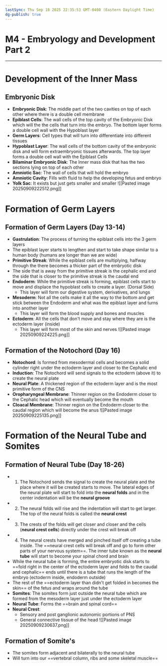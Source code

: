 ```yaml
---
lastSync: Thu Sep 18 2025 22:35:53 GMT-0400 (Eastern Daylight Time)
dg-publish: true
---
```


# M4 - Embryology and Development Part 2
---
# Development of the Inner Mass
## Embryonic Disk
- **Embryonic Disk**: The middle part of the two cavities on top of each other where there is a double cell membrane
- **Epiblast Cells**: The wall cells of the top cavity of the Embryonic Disk which will the the cells that turn into the embryo. The bottom layer forms a double cell wall with the Hypoblast layer
- **Germ Layers**: Cell types that will turn into differentiate into different tissues
- **Hypoblast Layer**: The wall cells of the bottom cavity of the embryonic disk and will form extraembryonic tissues afterwards. The top layer forms a double cell wall with the Epiblast Cells
- **Bilaminar Embryonic Disk**: The Inner mass disk that has the two sections lying on top of each other
- **Amniotic Sac**: The wall of cells that will hold the embryo
- **Amniotic Cavity**: Fills with fluid to help the developing fetus and embryo
- **Yolk Sac**: It exists but just gets smaller and smaller
![[Pasted image 20250909222512.png]]
# Formation of Germ Layers
## Formation of Germ Layers (Day 13-14)
- **Gastrulation**: The process of turning the epiblast cells into the 3 germ layers
- The epiblast layer starts to lengthen and start to take shape similar to a human body (humans are longer than we are wide)
- **Primitive Streak**: While the epiblast cells are multiplying, halfway through the there becomes a thicker part of the embryotic disk
- The side that is away from the primitive streak is the cephalic end and the side that is closer to the primitive streak is the caudal end
- **Endoderm**: While the primitive streak is forming, epiblast cells start to move and displace the hypoblast cells to create a layer. (Dorsal Side)
	- This layer will form our digestive system, derivatives,  and lungs
- **Mesoderm**: Not all the cells make it all the way to the bottom and get stick between the Endoderm and what was the epiblast layer and turns into another layer
	- This layer will form the blood supply and bones and muscles
- **Ectoderm**: All the cells that don't move and stay where they are is the ectoderm layer (inside)
	- This layer will form most of the skin and nerves
![[Pasted image 20250909224225.png]]
## Formation of the Notochord (Day 16)
- **Notochord**: Is formed from mesodermal cells and becomes a solid cylinder right under the ectoderm layer and closer to the Cephalic end
- **Induction**: The Notochord will send signals to the ectoderm (above it) to create the neural plate
- **Neural Plate**: A thickened region of the ectoderm layer and is the most primitive form of the CNS
- **Oropharyngeal Membrane**: Thinner region on the Endoderm closer to the Cephalic head which will eventually become the mouth
- **Cloacal Membrane**: Thinner region on the Endoderm closer to the caudal region which will become the anus
![[Pasted image 20250909225135.png]]
# Formation of the Neural Tube and Somites
## Formation of Neural Tube (Day 18-26)
- 1) The Notochord sends the signal to create the neural plate and the place where it will be created starts to move. The lateral edges of the neural plate will start to fold into the **neural folds** and in the center indentation will be the **neural groove**
- 2) The neural folds will rise and the indentation will start to get larger. The top of the neural folds is called the **neural crest**
- 3) The crests of the folds will get closer and closer and the cells (**neural crest cells**) directly under the crest will break off
- 4) The neural crests have merged and pinched itself off creating a tube inside. The ==neural crest cells will break off and go to form other parts of your nervous system==. The inner tube known as the **neural tube** will start to become your spinal chord and brain
- While the neural tube is forming, the entire embryotic disk starts to ==fold right in the center of the ectoderm layer and folds to the caudal and cephalic== ends until there is a tube that runs the length of the embryo (ectoderm inside, endoderm outside)
- The rest of the ==ectoderm layer than didn't get folded in becomes the skin== of the fetus and wraps around the tube
- **Somites**: The somites form just outside the neural tube which are formed from the mesoderm layer just under the ectoderm layer
- **Neural Tube**: Forms the ==brain and spinal cord==
- **Neural Crest**: 
	- Sensory and post ganglionic autonomic portions of PNS
	- General connective tissue of the head
![[Pasted image 20250909230637.png]]
## Formation of Somite's 
- The somites form adjacent and bilaterally to the neural tube
- Will turn into our ==vertebral column, ribs and some skeletal muscle==